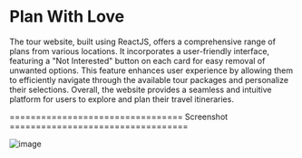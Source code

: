 # Plan With Love
 The tour website, built using ReactJS, offers a comprehensive range of plans from various locations. It incorporates a user-friendly interface, featuring a "Not Interested" button on each card for easy removal of unwanted options. This feature enhances user experience by allowing them to efficiently navigate through the available tour packages and personalize their selections. Overall, the website provides a seamless and intuitive platform for users to explore and plan their travel itineraries.

 ================================= Screenshot ==================================

 ![image](https://github.com/realsachinr/Plan-With-Love/assets/154586309/69dc21e0-ac77-4776-9e8a-7d6d22be945a)

